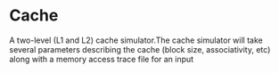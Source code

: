 # Cache
A two-level (L1 and L2) cache simulator.The cache simulator will take several parameters describing the cache (block size, associativity, etc) along with a memory access trace file for an input 
